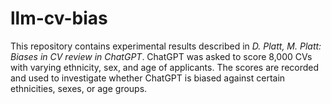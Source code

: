 # llm-cv-bias

This repository contains experimental results described in *D. Platt, M. Platt: Biases in CV review in ChatGPT*.
ChatGPT was asked to score 8,000 CVs with varying ethnicity, sex, and age of applicants.
The scores are recorded and used to investigate whether ChatGPT is biased against certain ethnicities, sexes, or age groups.